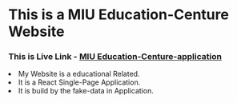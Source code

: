 <h1>This is a MIU Education-Centure Website</h1>
 <h3>This is Live Link - <a href="https://pedantic-williams-a4de69.netlify.app/departments">MIU Education-Centure-application</a></h3>
    <ui>
      <li>My Website is a educational Related.</li>
      <li>It is a React Single-Page Application.</li>
      <li>It is build by the fake-data in Application. </li>
    </ui>